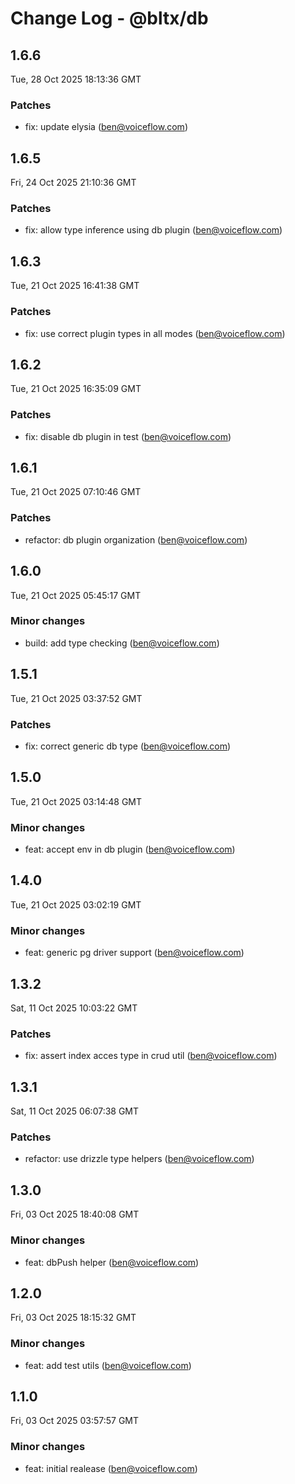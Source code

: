 # Change Log - @bltx/db

<!-- This log was last generated on Tue, 28 Oct 2025 18:13:36 GMT and should not be manually modified. -->

<!-- Start content -->

## 1.6.6

Tue, 28 Oct 2025 18:13:36 GMT

### Patches

- fix: update elysia (ben@voiceflow.com)

## 1.6.5

Fri, 24 Oct 2025 21:10:36 GMT

### Patches

- fix: allow type inference using db plugin (ben@voiceflow.com)

## 1.6.3

Tue, 21 Oct 2025 16:41:38 GMT

### Patches

- fix: use correct plugin types in all modes (ben@voiceflow.com)

## 1.6.2

Tue, 21 Oct 2025 16:35:09 GMT

### Patches

- fix: disable db plugin in test (ben@voiceflow.com)

## 1.6.1

Tue, 21 Oct 2025 07:10:46 GMT

### Patches

- refactor: db plugin organization (ben@voiceflow.com)

## 1.6.0

Tue, 21 Oct 2025 05:45:17 GMT

### Minor changes

- build: add type checking (ben@voiceflow.com)

## 1.5.1

Tue, 21 Oct 2025 03:37:52 GMT

### Patches

- fix: correct generic db type (ben@voiceflow.com)

## 1.5.0

Tue, 21 Oct 2025 03:14:48 GMT

### Minor changes

- feat: accept env in db plugin (ben@voiceflow.com)

## 1.4.0

Tue, 21 Oct 2025 03:02:19 GMT

### Minor changes

- feat: generic pg driver support (ben@voiceflow.com)

## 1.3.2

Sat, 11 Oct 2025 10:03:22 GMT

### Patches

- fix: assert index acces type in crud util (ben@voiceflow.com)

## 1.3.1

Sat, 11 Oct 2025 06:07:38 GMT

### Patches

- refactor: use drizzle type helpers (ben@voiceflow.com)

## 1.3.0

Fri, 03 Oct 2025 18:40:08 GMT

### Minor changes

- feat: dbPush helper (ben@voiceflow.com)

## 1.2.0

Fri, 03 Oct 2025 18:15:32 GMT

### Minor changes

- feat: add test utils (ben@voiceflow.com)

## 1.1.0

Fri, 03 Oct 2025 03:57:57 GMT

### Minor changes

- feat: initial realease (ben@voiceflow.com)

